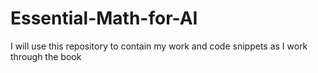 # Essential-Math-for-AI
I will use this repository to contain my work and code snippets as I work through the book
